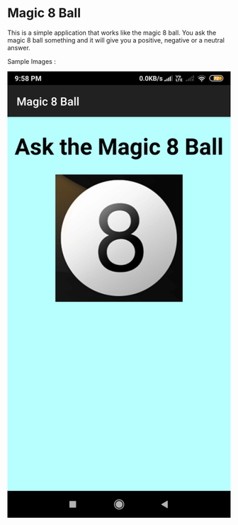 # Magic 8 Ball

This is a simple application that works like the magic 8 ball. You ask the magic 8 ball something and it will give you a positive, negative or a neutral answer.

Sample Images :

![](sample_images/Opening-Screen.png "Opening Screen")
